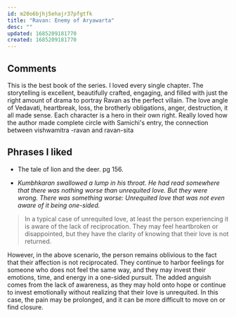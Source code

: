 ```yaml
---
id: m20o6bjhj5ehajr37pfgtfk
title: "Ravan: Enemy of Aryawarta"
desc: ""
updated: 1685209181770
created: 1685209181770
---
```


## Comments

This is the best book of the series. I loved every single chapter. The storytelling is excellent, beautifully crafted, engaging, and filled with just the right amount of drama to portray Ravan as the perfect villain. The love angle of Vedavati, heartbreak, loss, the brotherly obligations, anger, destruction, it all made sense. Each character is a hero in their own right. Really loved how the author made complete circle with Samichi's entry, the connection between vishwamitra -ravan and ravan-sita

## Phrases I liked

- The tale of lion and the deer. pg 156.

- _Kumbhkaran swallowed a lump in his throat. He had read somewhere that there was nothing worse than unrequited love. But they were wrong. There was something worse: Unrequited love that was not even aware of it being one-sided._

> In a typical case of unrequited love, at least the person experiencing it is aware of the lack of reciprocation. They may feel heartbroken or disappointed, but they have the clarity of knowing that their love is not returned.

However, in the above scenario, the person remains oblivious to the fact that their affection is not reciprocated. They continue to harbor feelings for someone who does not feel the same way, and they may invest their emotions, time, and energy in a one-sided pursuit. The added anguish comes from the lack of awareness, as they may hold onto hope or continue to invest emotionally without realizing that their love is unrequited. In this case, the pain may be prolonged, and it can be more difficult to move on or find closure.
